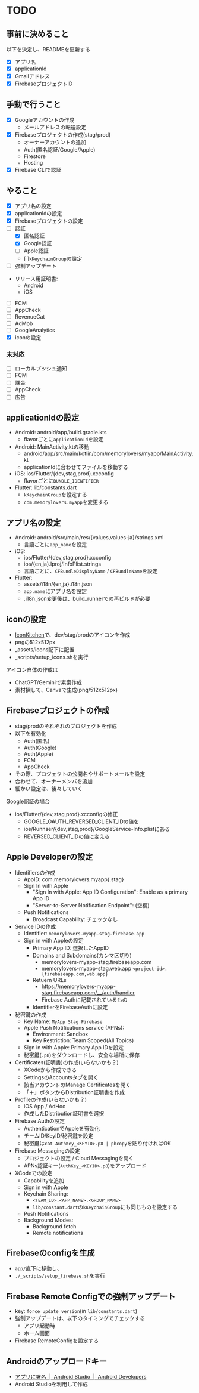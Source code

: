 # TODO

## 事前に決めること

以下を決定し、READMEを更新する

- [x] アプリ名
- [x] applicationId
- [x] Gmailアドレス
- [x] FirebaseプロジェクトID

## 手動で行うこと

- [x] Googleアカウントの作成
  - メールアドレスの転送設定
- [x] Firebaseプロジェクトの作成(stag/prod)
  - オーナーアカウントの追加
  - Auth(匿名認証/Google/Apple)
  - Firestore
  - Hosting
- [x] Firebase CLIで認証

## やること

- [x] アプリ名の設定
- [x] applicationIdの設定
- [x] Firebaseプロジェクトの設定
- [ ] 認証
  - [x] 匿名認証
  - [x] Google認証
  - [ ] Apple認証
  - [ ]`kKeychainGroup`の設定
- [ ] 強制アップデート
- リリース用証明書:
  - Android
  - iOS
- [ ] FCM
- [ ] AppCheck
- [ ] RevenueCat
- [ ] AdMob
- [ ] GoogleAnalytics
- [x] iconの設定

### 未対応

- [ ] ローカルプッシュ通知
- [ ] FCM
- [ ] 課金
- [ ] AppCheck
- [ ] 広告

## applicationIdの設定

- Android: android/app/build.gradle.kts
  - flavorごとに`applicationId`を設定
- Android: MainActivity.ktの移動
  - android/app/src/main/kotlin/com/memorylovers/myapp/MainActivity.kt
  - applicationIdに合わせてファイルを移動する
- iOS: ios/Flutter/{dev,stag,prod}.xcconfig
  - flavorごとに`BUNDLE_IDENTIFIER`
- Flutter: lib/constants.dart
  - `kKeychainGroup`を設定する
  - `com.memorylovers.myapp`を変更する

## アプリ名の設定

- Android: android/src/main/res/{values,values-ja}/strings.xml
  - 言語ごとに`app_name`を設定
- iOS:
  - ios/Flutter/{dev,stag,prod}.xcconfig
  - ios/{en,ja}.lproj/InfoPlist.strings
  - 言語ごとに、`CFBundleDisplayName` / `CFBundleName`を設定
- Flutter:
  - assets/i18n/{en,ja}.i18n.json
  - `app.name`にアプリ名を設定
  - .i18n.json変更後は、build_runnerでの再ビルドが必要

## iconの設定

- [IconKitchen](https://icon.kitchen/)で、dev/stag/prodのアイコンを作成
- pngの512x512px
- _assets/icons配下に配置
- _scripts/setup_icons.shを実行

アイコン自体の作成は

- ChatGPT/Geminiで素案作成
- 素材探して、Canvaで生成(png/512x512px)

## Firebaseプロジェクトの作成

- stag/prodのそれぞれのプロジェクトを作成
- 以下を有効化
  - Auth(匿名)
  - Auth(Google)
  - Auth(Apple)
  - FCM
  - AppCheck
- その際、プロジェクトの公開名やサポートメールを設定
- 合わせて、オーナーメンバを追加
- 細かい設定は、後々していく

Google認証の場合

- ios/Flutter/{dev,stag,prod}.xcconfigの修正
  - GOOGLE_OAUTH_REVERSED_CLIENT_IDの値を  
  - ios/Runnser/{dev,stag,prod}/GoogleService-Info.plistにある
  - REVERSED_CLIENT_IDの値に変える

## Apple Developerの設定

- Identifiersの作成
  - AppID: com.memorylovers.myapp{.stag}
  - Sign In with Apple
    - "Sign In with Apple: App ID Configuration": Enable as a primary App ID
    - "Server-to-Server Notification Endpoint": (空欄)
  - Push Notifications
    - Broadcast Capability: チェックなし
- Service IDの作成
  - Identifier: `memorylovers-myapp-stag.firebase.app`
  - Sign in with Appleの設定
    - Primary App ID: 選択したAppID
    - Domains and Subdomains(カンマ区切り)
      - memorylovers-myapp-stag.firebaseapp.com
      - memorylovers-myapp-stag.web.app
      `<project-id>.{firebaseapp.com,web.app}`
    - Retuern URLs
      - <https://memorylovers-myapp-stag.firebaseapp.com/__/auth/handler>
      - Firebase Authに記載されているもの
    - IdentifierをFirebaseAuthに設定
- 秘密鍵の作成
  - Key Name: `MyApp Stag Firebase`
  - Apple Push Notifications service (APNs):
    - Environment: Sandbox
    - Key Restriction: Team Scoped(All Topics)
  - Sign in with Apple: Primary App IDを設定
  - 秘密鍵(`.p8`)をダウンロードし、安全な場所に保存
- Certificates(証明書)の作成(いらないかも？)
  - XCodeから作成できる
  - SettingsのAccountsタブを開く
  - 該当アカウントのManage Certificatesを開く
  - 「＋」ボタンからDistribution証明書を作成
- Profileの作成(いらないかも？)
  - iOS App / AdHoc
  - 作成したDistribution証明書を選択
- Firebase Authの設定
  - AuthenticationでAppleを有効化
  - チームID/KeyID/秘密鍵を設定
  - 秘密鍵は`cat AuthKey_<KEYID>.p8 | pbcopy`を貼り付ければOK
- Firebase Messagingの設定
  - プロジェクトの設定 / Cloud Messagingを開く
  - APNs認証キー(`AuthKey_<KEYID>.p8`)をアップロード
- XCodeでの設定
  - Capabilityを追加
  - Sign in with Apple
  - Keychain Sharing:
    - `<TEAM_ID>.<APP_NAME>.<GROUP_NAME>`
    - `lib/constant.dart`の`kKeychainGroup`にも同じものを設定する
  - Push Notifications
  - Background Modes:
    - Background fetch
    - Remote notifications

## Firebaseのconfigを生成

- `app/`直下に移動し、
- `./_scripts/setup_firebase.sh`を実行

## Firebase Remote Configでの強制アップデート

- key: `force_update_version`(in `lib/constants.dart`)
- 強制アップデートは、以下のタイミングでチェックする
  - アプリ起動時
  - ホーム画面
- Firebase RemoteConfigを設定する

## Androidのアップロードキー

- [アプリに署名  |  Android Studio  |  Android Developers](https://developer.android.com/studio/publish/app-signing?hl=ja)
- Android Studioを利用して作成
